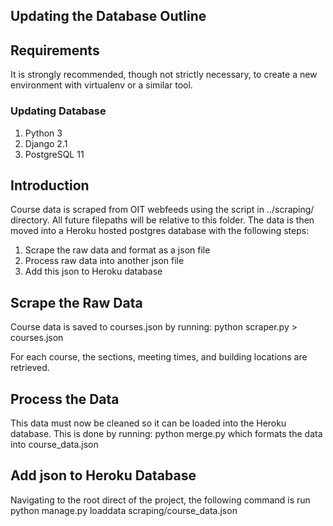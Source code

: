 ## Updating the Database Outline

## Requirements
It is strongly recommended, though not strictly necessary, to create a new environment with virtualenv or a similar tool.

### Updating Database
1. Python 3
2. Django 2.1
3. PostgreSQL 11

## Introduction
Course data is scraped from OIT webfeeds using the script in ../scraping/
directory. All future filepaths will be relative to this folder. The data
is then moved into a Heroku hosted postgres database with the following steps:
1. Scrape the raw data and format as a json file
2. Process raw data into another json file
3. Add this json to Heroku database

## Scrape the Raw Data
Course data is saved to courses.json by running:
python scraper.py > courses.json

For each course, the sections, meeting times, and building locations are
retrieved.

## Process the Data
This data must now be cleaned so it can be loaded into the Heroku database. This
is done by running:
python merge.py
which formats the data into course_data.json

## Add json to Heroku Database
Navigating to the root direct of the project, the following command is run
python manage.py loaddata scraping/course_data.json
